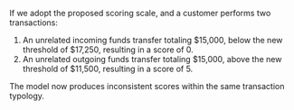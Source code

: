 If we adopt the proposed scoring scale, and a customer performs two transactions:
1. An unrelated incoming funds transfer totaling $15,000, below the new threshold of $17,250, resulting in a score of 0.
2. An unrelated outgoing funds transfer totaling $15,000, above the new threshold of $11,500, resulting in a score of 5.

The model now produces inconsistent scores within the same transaction typology.
